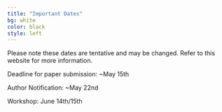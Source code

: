 ```yaml
---
title: "Important Dates"
bg: white
color: black
style: left
---
```


Please note these dates are tentative and may be changed.
Refer to this website for more information.

Deadline for paper submission: ~May 15th

Author Notification: ~May 22nd

Workshop: June 14th/15th
